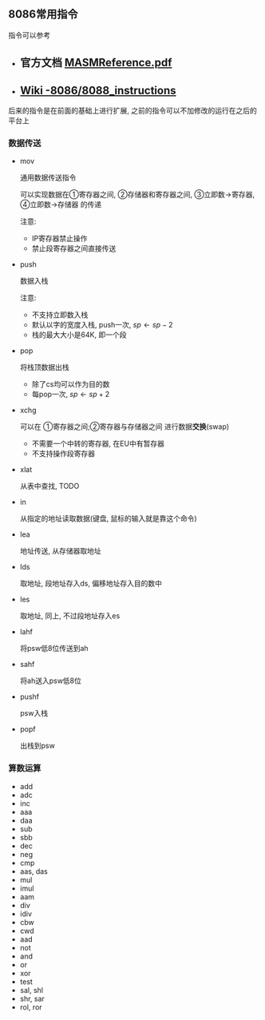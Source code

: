 ## 8086常用指令

指令可以参考
- ## 官方文档 [MASMReference.pdf](http://angom.myweb.cs.uwindsor.ca/teaching/cs266/MASMReference.pdf)
- ## [Wiki -8086/8088_instructions](https://en.wikipedia.org/wiki/X86_instruction_listings#Original_8086/8088_instructions)

后来的指令是在前面的基础上进行扩展, 之前的指令可以不加修改的运行在之后的平台上

### 数据传送
- mov 

  通用数据传送指令

  可以实现数据在①寄存器之间, ②存储器和寄存器之间, ③立即数->寄存器, ④立即数->存储器 的传递

  注意:

  - IP寄存器禁止操作
  - 禁止段寄存器之间直接传送

- push

  数据入栈

  注意:

  - 不支持立即数入栈
  - 默认以字的宽度入栈, push一次, $sp \leftarrow sp-2$
  - 栈的最大大小是64K, 即一个段

- pop

  将栈顶数据出栈

  - 除了cs均可以作为目的数
  - 每pop一次, $sp \leftarrow sp+2$

- xchg

  可以在 ①寄存器之间;②寄存器与存储器之间 进行数据**交换**(swap)

  - 不需要一个中转的寄存器, 在EU中有暂存器
  - 不支持操作段寄存器

- xlat

  从表中查找, TODO

- in

  从指定的地址读取数据(键盘, 鼠标的输入就是靠这个命令)

- lea

  地址传送, 从存储器取地址

- lds

    取地址, 段地址存入ds, 偏移地址存入目的数中

- les

    取地址, 同上, 不过段地址存入es

- lahf

    将psw低8位传送到ah

- sahf

    将ah送入psw低8位

- pushf

    psw入栈

- popf

    出栈到psw


### 算数运算

- add
- adc
- inc
- aaa
- daa
- sub
- sbb
- dec
- neg
- cmp
- aas, das
- mul
- imul
- aam
- div
- idiv
- cbw
- cwd
- aad
- not
- and
- or
- xor
- test
- sal, shl
- shr, sar
- rol, ror

